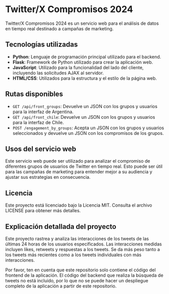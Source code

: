 # Twitter/X Compromisos 2024

Twitter/X Compromisos 2024 es un servicio web para el análisis de datos en tiempo real destinado a campañas de marketing.

## Tecnologías utilizadas

- **Python**: Lenguaje de programación principal utilizado para el backend.
- **Flask**: Framework de Python utilizado para crear la aplicación web.
- **JavaScript**: Utilizado para la funcionalidad del lado del cliente, incluyendo las solicitudes AJAX al servidor.
- **HTML/CSS**: Utilizados para la estructura y el estilo de la página web.

## Rutas disponibles

- `GET /api/front_groups`: Devuelve un JSON con los grupos y usuarios para la interfaz de Argentina.
- `GET /api/front_chile`: Devuelve un JSON con los grupos y usuarios para la interfaz de Chile.
- `POST /engagement_by_groups`: Acepta un JSON con los grupos y usuarios seleccionados y devuelve un JSON con los compromisos de los grupos.

## Usos del servicio web

Este servicio web puede ser utilizado para analizar el compromiso de diferentes grupos de usuarios de Twitter en tiempo real. Esto puede ser útil para las campañas de marketing para entender mejor a su audiencia y ajustar sus estrategias en consecuencia.

## Licencia

Este proyecto está licenciado bajo la Licencia MIT. Consulta el archivo LICENSE para obtener más detalles.

## Explicación detallada del proyecto

Este proyecto rastrea y analiza las interacciones de los tweets de las últimas 24 horas de los usuarios especificados. Las interacciones medidas incluyen likes, retweets y respuestas a los tweets. Se da más peso tanto a los tweets más recientes como a los tweets individuales con más interacciones. 

Por favor, ten en cuenta que este repositorio solo contiene el código del frontend de la aplicación. El código del backend que realiza la búsqueda de tweets no está incluido, por lo que no se puede hacer un despliegue completo de la aplicación a partir de este repositorio.
